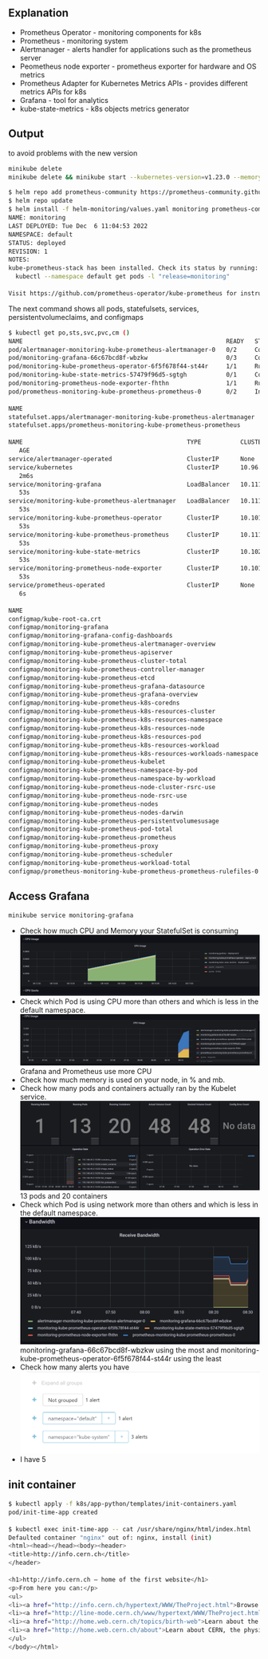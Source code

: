 ## Explanation

- Prometheus Operator - monitoring components for k8s
- Prometheus - monitoring system
- Alertmanager - alerts handler for applications such as the prometheus server
- Peometheus node exporter - prometheus exporter for hardware and OS metrics
- Prometheus Adapter for Kubernetes Metrics APIs - provides different metrics APIs for k8s
- Grafana - tool for analytics
- kube-state-metrics - k8s objects metrics generator

## Output

to avoid problems with the new version

```bash
minikube delete
minikube delete && minikube start --kubernetes-version=v1.23.0 --memory=6g --bootstrapper=kubeadm --extra-config=kubelet.authentication-token-webhook=true --extra-config=kubelet.authorization-mode=Webhook --extra-config=scheduler.bind-address=0.0.0.0 --extra-config=controller-manager.bind-address=0.0.0.0
```

```bash
$ helm repo add prometheus-community https://prometheus-community.github.io/helm-charts
$ helm repo update
$ helm install -f helm-monitoring/values.yaml monitoring prometheus-community/kube-prometheus-stack
NAME: monitoring
LAST DEPLOYED: Tue Dec  6 11:04:53 2022
NAMESPACE: default
STATUS: deployed
REVISION: 1
NOTES:
kube-prometheus-stack has been installed. Check its status by running:
  kubectl --namespace default get pods -l "release=monitoring"

Visit https://github.com/prometheus-operator/kube-prometheus for instructions on how to create & configure Alertmanager and Prometheus instances using the Operator.
```

The next command shows all pods, statefulsets, services, persistentvolumeclaims, and configmaps

```bash
$ kubectl get po,sts,svc,pvc,cm ()
NAME                                                         READY   STATUS              RESTARTS   AGE
pod/alertmanager-monitoring-kube-prometheus-alertmanager-0   0/2     ContainerCreating   0          8s
pod/monitoring-grafana-66c67bcd8f-wbzkw                      0/3     ContainerCreating   0          52s
pod/monitoring-kube-prometheus-operator-6f5f678f44-st44r     1/1     Running             0          52s
pod/monitoring-kube-state-metrics-57479f96d5-sgtgh           0/1     ContainerCreating   0          52s
pod/monitoring-prometheus-node-exporter-fhthn                1/1     Running             0          52s
pod/prometheus-monitoring-kube-prometheus-prometheus-0       0/2     Init:0/1            0          6s

NAME                                                                    READY   AGE
statefulset.apps/alertmanager-monitoring-kube-prometheus-alertmanager   0/1     8s
statefulset.apps/prometheus-monitoring-kube-prometheus-prometheus       0/1     6s

NAME                                              TYPE           CLUSTER-IP      EXTERNAL-IP   PORT(S)                   
   AGE
service/alertmanager-operated                     ClusterIP      None            <none>        9093/TCP,9094/TCP,9094/UDP   8s
service/kubernetes                                ClusterIP      10.96.0.1       <none>        443/TCP                   
   2m6s
service/monitoring-grafana                        LoadBalancer   10.111.82.68    <pending>     80:32057/TCP              
   53s
service/monitoring-kube-prometheus-alertmanager   LoadBalancer   10.111.70.87    <pending>     9093:30882/TCP            
   53s
service/monitoring-kube-prometheus-operator       ClusterIP      10.101.83.234   <none>        443/TCP                   
   53s
service/monitoring-kube-prometheus-prometheus     ClusterIP      10.111.23.30    <none>        9090/TCP                  
   53s
service/monitoring-kube-state-metrics             ClusterIP      10.102.60.25    <none>        8080/TCP                  
   53s
service/monitoring-prometheus-node-exporter       ClusterIP      10.101.220.54   <none>        9100/TCP                  
   53s
service/prometheus-operated                       ClusterIP      None            <none>        9090/TCP                  
   6s

NAME                                                                     DATA   AGE
configmap/kube-root-ca.crt                                               1      112s
configmap/monitoring-grafana                                             1      54s
configmap/monitoring-grafana-config-dashboards                           1      54s
configmap/monitoring-kube-prometheus-alertmanager-overview               1      53s
configmap/monitoring-kube-prometheus-apiserver                           1      54s
configmap/monitoring-kube-prometheus-cluster-total                       1      53s
configmap/monitoring-kube-prometheus-controller-manager                  1      53s
configmap/monitoring-kube-prometheus-etcd                                1      53s
configmap/monitoring-kube-prometheus-grafana-datasource                  1      53s
configmap/monitoring-kube-prometheus-grafana-overview                    1      53s
configmap/monitoring-kube-prometheus-k8s-coredns                         1      53s
configmap/monitoring-kube-prometheus-k8s-resources-cluster               1      53s
configmap/monitoring-kube-prometheus-k8s-resources-namespace             1      53s
configmap/monitoring-kube-prometheus-k8s-resources-node                  1      53s
configmap/monitoring-kube-prometheus-k8s-resources-pod                   1      53s
configmap/monitoring-kube-prometheus-k8s-resources-workload              1      53s
configmap/monitoring-kube-prometheus-k8s-resources-workloads-namespace   1      53s
configmap/monitoring-kube-prometheus-kubelet                             1      53s
configmap/monitoring-kube-prometheus-namespace-by-pod                    1      53s
configmap/monitoring-kube-prometheus-namespace-by-workload               1      53s
configmap/monitoring-kube-prometheus-node-cluster-rsrc-use               1      53s
configmap/monitoring-kube-prometheus-node-rsrc-use                       1      53s
configmap/monitoring-kube-prometheus-nodes                               1      53s
configmap/monitoring-kube-prometheus-nodes-darwin                        1      53s
configmap/monitoring-kube-prometheus-persistentvolumesusage              1      53s
configmap/monitoring-kube-prometheus-pod-total                           1      53s
configmap/monitoring-kube-prometheus-prometheus                          1      53s
configmap/monitoring-kube-prometheus-proxy                               1      53s
configmap/monitoring-kube-prometheus-scheduler                           1      53s
configmap/monitoring-kube-prometheus-workload-total                      1      54s
configmap/prometheus-monitoring-kube-prometheus-prometheus-rulefiles-0   29     7s
```

## Access Grafana

```bash
minikube service monitoring-grafana
```

- Check how much CPU and Memory your StatefulSet is consuming
![](images/3.png)
- Check which Pod is using CPU more than others and which is less in the default namespace.
![](images/4.png)
Grafana and Prometheus use more CPU
- Check how much memory is used on your node, in % and mb.
- Check how many pods and containers actually ran by the Kubelet service.
![](images/5.png)
13 pods and 20 containers
- Check which Pod is using network more than others and which is less in the default namespace.
![](images/6.png)
monitoring-grafana-66c67bcd8f-wbzkw using the most and monitoring-kube-prometheus-operator-6f5f678f44-st44r using the least
- Check how many alerts you have
![](images/7.png)
- I have 5

## init container

```bash
$ kubectl apply -f k8s/app-python/templates/init-containers.yaml
pod/init-time-app created

$ kubectl exec init-time-app -- cat /usr/share/nginx/html/index.html
Defaulted container "nginx" out of: nginx, install (init)
<html><head></head><body><header>
<title>http://info.cern.ch</title>
</header>

<h1>http://info.cern.ch — home of the first website</h1>
<p>From here you can:</p>
<ul>
<li><a href="http://info.cern.ch/hypertext/WWW/TheProject.html">Browse the first website</a></li>
<li><a href="http://line-mode.cern.ch/www/hypertext/WWW/TheProject.html">Browse the first website using the line-mode browser simulator</a></li>
<li><a href="http://home.web.cern.ch/topics/birth-web">Learn about the birth of the web</a></li>
<li><a href="http://home.web.cern.ch/about">Learn about CERN, the physics laboratory where the web was born</a></li>
</ul>
</body></html>
```

